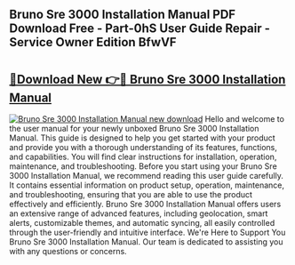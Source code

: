 ## Bruno Sre 3000 Installation Manual PDF Download Free - Part-0hS User Guide Repair - Service Owner Edition BfwVF

# <h2><a href="http://bc16763.oget.top/?id=Bruno+Sre+3000+Installation+Manual">🔗Download New 👉🔴 Bruno Sre 3000 Installation Manual</a></h2>

[![Bruno Sre 3000 Installation Manual new download](https://i.imgur.com/5g1atiW.png)](http://bc16763.oget.top/?id=Bruno+Sre+3000+Installation+Manual)
Hello and welcome to the user manual for your newly unboxed Bruno Sre 3000 Installation Manual. This guide is designed to help you get started with your product and provide you with a thorough understanding of its features, functions, and capabilities. You will find clear instructions for installation, operation, maintenance, and troubleshooting. Before you start using your Bruno Sre 3000 Installation Manual, we recommend reading this user guide carefully. It contains essential information on product setup, operation, maintenance, and troubleshooting, ensuring that you are able to use the product effectively and efficiently. Bruno Sre 3000 Installation Manual offers users an extensive range of advanced features, including geolocation, smart alerts, customizable themes, and automatic syncing, all easily controlled through the user-friendly and intuitive interface. We're Here to Support You Bruno Sre 3000 Installation Manual. Our team is dedicated to assisting you with any questions or concerns.
